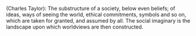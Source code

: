 (Charles Taylor):
The substructure of a society, below even beliefs; of ideas, ways of seeing the world, ethical commitments, symbols and so on, which are taken for granted, and assumed by all. The social imaginary is the landscape upon which worldviews are then constructed.